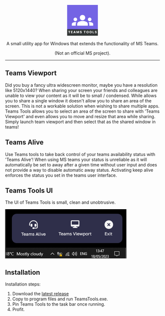 <p align="center">
  <img src="./TeamsTools/Resources/Icons/teams-tools-512.png" alt="Sublime's custom image" width="100px" height="100px"/>
</p>

<p align="center">
A small utility app for Windows that extends the functionality of MS Teams.
</p>
<p align="center">
 (Not an official MS project).
</p>

<hr>

## Teams Viewport

Did you buy a fancy ultra widescreen monitor, maybe you have a resolution like 5120x1440? When sharing your screen your friends and colleagues are unable to view your content as it will be to small / condensed. While allows you to share a single window it doesn't allow you to share an area of the screen. This is not a workable solution when wishing to share multiple apps. Teams Tools allows you to select an area of the screen to share with 'Teams Viewport' and even allows you to move and resize that area while sharing. Simply launch team viewport and then select that as the shared window in teams!


## Teams Alive

Use Teams tools to take back control of your teams availability status with 'Teams Alive'! When using MS teams your status is unreliable as it will automatically be set to away after a given time without user input and does not provide a way to disable automatic away status. Activating keep alive enforces the status you set in the teams user interface.

## Teams Tools UI

The UI of Teams Tools is small, clean and unobtrusive.

![Teams Tools | Teams Alive](./Documents/Images/TeamsToolsUIExample.png)

## Installation

Installation steps:

1. Download the [latest release](https://github.com/CherryCoder91/teams-tools/releases)
2. Copy to program files and run TeamsTools.exe. 
3. Pin Teams Tools to the task bar once running.
4. Profit.